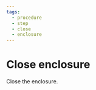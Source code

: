 ```yaml
---
tags:
  - procedure
  - step
  - close
  - enclosure
---
```


# Close enclosure

Close the enclosure.  
